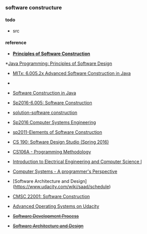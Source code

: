 ### software constructure

#### todo
* src

#### reference
* **[Principles of Software Construction](https://www.cs.cmu.edu/~ckaestne/15214/s2017/syllabus.html)**

*[Java Programming: Principles of Software Design](https://www.coursera.org/learn/java-programming-design-principles/home/welcome)

* [MITx: 6.005.2x Advanced Software Construction in Java](https://courses.edx.org/courses/course-v1:MITx+6.005.2x+1T2017/info)

* 
* [Software Construction in Java](https://www.edx.org/course/software-construction-java-mitx-6-005-1x#!)
* [Sp2016-6.005: Software Construction](http://web.mit.edu/6.005/www/sp16/)
* [solution-software construction](https://github.com/claytonm/6005)
* [Sp2016 Computer Systems Engineering](http://web.mit.edu/6.033/www/)
* [sp2011-Elements of Software Construction](http://ocw.mit.edu/courses/electrical-engineering-and-computer-science/6-005-elements-of-software-construction-fall-2011/lecture-notes/)
* [CS 190: Software Design Studio (Spring 2016)](http://web.stanford.edu/~ouster/cgi-bin/cs190-spring16/index.php)
* [CS106A - Programming Methodology](https://see.stanford.edu/Course/CS106A)
* [Introduction to Electrical Engineering and Computer Science I](http://ocw.mit.edu/courses/electrical-engineering-and-computer-science/6-01sc-introduction-to-electrical-engineering-and-computer-science-i-spring-2011/unit-1-software-engineering/object-oriented-programming/)

* [Computer Systems - A programmer's Perspective](http://www.cs.cmu.edu/~213/schedule.html)
* [Software Architecture and Design] (https://www.udacity.com/wiki/saad/schedule)
* [CMSC 22001: Software Construction](http://people.cs.uchicago.edu/~shanlu/teaching/22001_sp16/index.html#overview)
* [Advanced Operating Systems on Udacity](https://www.udacity.com/wiki/ud189)
* <del>[Software Development Process](https://www.udacity.com/courses/ud805) </del> 
* <del>[Software Architecture and Design](https://www.udacity.com/wiki/saad/schedule)</del> 
